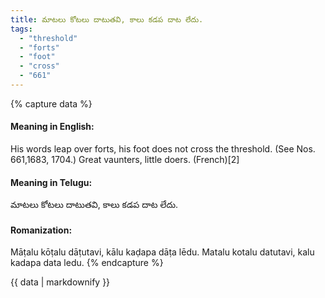 ```yaml
---
title: మాటలు కోటలు దాటుతవి, కాలు కడప దాట లేదు.
tags:
  - "threshold"
  - "forts"
  - "foot"
  - "cross"
  - "661"
---
```


{% capture data %}
#### Meaning in English:
His words leap over forts, his foot does not cross the threshold.
(See Nos. 661,1683, 1704.)
Great vaunters, little doers. (French)[2]

#### Meaning in Telugu:
మాటలు కోటలు దాటుతవి, కాలు కడప దాట లేదు.

#### Romanization:
Māṭalu kōṭalu dāṭutavi, kālu kaḍapa dāṭa lēdu.
Matalu kotalu datutavi, kalu kadapa data ledu.
{% endcapture %}

{{ data | markdownify }}


